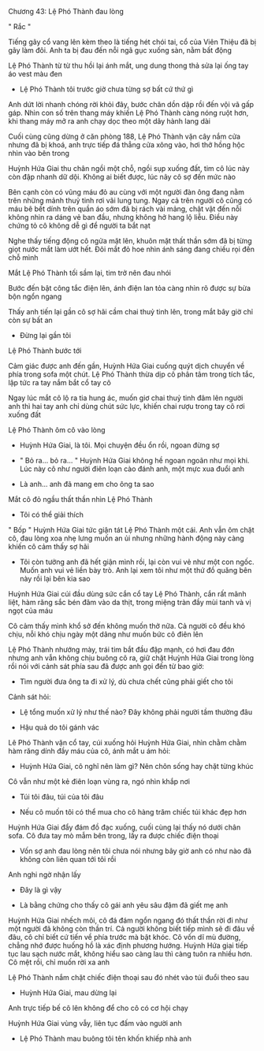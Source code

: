 




Chương 43: Lệ Phó Thành đau lòng

" Rắc "

Tiếng gãy cổ vang lên kèm theo là tiếng hét chói tai, cổ của Viên Thiệu đã bị gãy làm đôi. Anh ta bị đau đến nỗi ngã gục xuống sàn, nằm bất động

Lệ Phó Thành từ từ thu hồi lại ánh mắt, ung dung thong thả sửa lại ống tay áo vest màu đen

- Lệ Phó Thành tôi trước giờ chưa từng sợ bất cứ thứ gì

Anh dứt lời nhanh chóng rời khỏi đây, bước chân dồn dập rồi đến vội vã gấp gáp. Nhìn con số trên thang máy khiến Lệ Phó Thành càng nóng ruột hơn, khi thang máy mở ra anh chạy dọc theo một dãy hành lang dài

Cuối cùng cũng dừng ở căn phòng 188, Lệ Phó Thành vặn cây nắm cửa nhưng đã bị khoá, anh trực tiếp đá thẳng cửa xông vào, hơi thở hồng hộc nhìn vào bên trong

Huỳnh Hứa Giai thu chân ngồi một chỗ, ngồi sụp xuống đất, tim cô lúc này còn đập nhanh dữ dội. Không ai biết được, lúc nãy cô sợ đến mức nào

Bên cạnh còn có vũng máu đỏ au cùng với một người đàn ông đang nằm trên những mảnh thuỷ tinh rơi vãi lung tung. Ngay cả trên người cô cũng có máu bê bết dính trên quần áo sớm đã bị rách vài mảng, chật vật đến nỗi không nhìn ra dáng vẻ ban đầu, nhưng không hở hang lộ liễu. Điều này chứng tỏ cô không dễ gì để người ta bắt nạt

Nghe thấy tiếng động cô ngửa mặt lên, khuôn mặt thất thần sớm đã bị từng giọt nước mắt làm ướt hết. Đôi mắt đỏ hoe nhìn ánh sáng đang chiếu rọi đến chỗ mình

Mắt Lệ Phó Thành tối sầm lại, tim trở nên đau nhói

Bước đến bật công tắc điện lên, ánh điện lan tỏa càng nhìn rõ được sự bừa bộn ngổn ngang

Thấy anh tiến lại gần cô sợ hãi cầm chai thuỷ tinh lên, trong mắt bây giờ chỉ còn sự bất an

- Đừng lại gần tôi

Lệ Phó Thành bước tới

Cảm giác được anh đến gần, Huỳnh Hứa Giai cuống quýt dịch chuyển về phía trong sofa một chút. Lệ Phó Thành thừa dịp cô phân tâm trong tích tắc, lập tức ra tay nắm bắt cổ tay cô

Ngay lúc mắt cô lộ ra tia hung ác, muốn giơ chai thuỷ tinh đâm lên người anh thì hai tay anh chỉ dùng chút sức lực, khiến chai rượu trong tay cô rơi xuống đất

Lệ Phó Thành ôm cô vào lòng

- Huỳnh Hứa Giai, là tôi. Mọi chuyện đều ổn rồi, ngoan đừng sợ

- " Bỏ ra... bỏ ra... " Huỳnh Hứa Giai không hề ngoan ngoãn như mọi khi. Lúc này cô như người điên loạn cào đánh anh, một mực xua đuổi anh

- Là anh... anh đã mang em cho ông ta sao

Mắt cô đỏ ngầu thất thần nhìn Lệ Phó Thành

- Tôi có thể giải thích

" Bốp " Huỳnh Hứa Giai tức giận tát Lệ Phó Thành một cái. Anh vẫn ôm chặt cô, đau lòng xoa nhẹ lưng muốn an ủi nhưng những hành động này càng khiến cô cảm thấy sợ hãi

- Tôi còn tưởng anh đã hết giận mình rồi, lại còn vui vẻ như một con ngốc. Muốn anh vui vẻ liền bày trò. Anh lại xem tôi như một thứ đồ quăng bên này rồi lại bên kia sao

Huỳnh Hứa Giai cúi đầu dùng sức cắn cổ tay Lệ Phó Thành, cắn rất mãnh liệt, hàm răng sắc bén đâm vào da thịt, trong miệng tràn đầy mùi tanh và vị ngọt của máu

Cô cảm thấy mình khổ sở đến không muốn thở nữa. Cả người cô đều khó chịu, nỗi khó chịu ngày một dâng như muốn bức cô điên lên

Lệ Phó Thành nhướng mày, trái tim bắt đầu đập mạnh, có hơi đau đớn nhưng anh vẫn không chịu buông cô ra, giữ chặt Huỳnh Hứa Giai trong lòng rồi nói với cảnh sát phía sau đã được anh gọi đến từ bao giờ:

- Tìm người đưa ông ta đi xử lý, dù chưa chết cũng phải giết cho tôi

Cảnh sát hỏi:

- Lệ tổng muốn xử lý như thế nào? Đây không phải người tầm thường đâu

- Hậu quả do tôi gánh vác

Lê Phó Thành vặn cổ tay, cúi xuống hỏi Huỳnh Hứa Giai, nhìn chằm chằm hàm răng dính đầy máu của cô, ánh mắt u ám hỏi:

- Huỳnh Hứa Giai, cô nghĩ nên làm gì? Nên chôn sống hay chặt từng khúc

Cô vẫn như một kẻ điên loạn vùng ra, ngó nhìn khắp nơi

- Túi tôi đâu, túi của tôi đâu

- Nếu cô muốn tôi có thể mua cho cô hàng trăm chiếc túi khác đẹp hơn

Huỳnh Hứa Giai đẩy đám đồ đạc xuống, cuối cùng lại thấy nó dưới chân sofa. Cô đưa tay mò mẫm bên trong, lấy ra được chiếc điện thoại

- Vốn sợ anh đau lòng nên tôi chưa nói nhưng bây giờ anh có như nào đã không còn liên quan tới tôi rồi

Anh nghi ngờ nhận lấy

- Đây là gì vậy

- Là bằng chứng cho thấy cô gái anh yêu sâu đậm đã giết mẹ anh

Huỳnh Hứa Giai nhếch môi, cô đá đám ngổn ngang đó thất thần rời đi như một người đã không còn thần trí. Cả người không biết tiếp mình sẽ đi đâu về đâu, cô chỉ biết cứ tiến về phía trước mà bật khóc. Cô vốn dĩ mù đường, chẳng nhớ được huống hồ là xác định phương hướng. Huỳnh Hứa giai tiếp tục lau sạch nước mắt, không hiểu sao càng lau thì càng tuôn ra nhiều hơn. Cô mệt rồi, chỉ muốn rời xa anh

Lệ Phó Thành nắm chặt chiếc điện thoại sau đó nhét vào túi đuổi theo sau

- Huỳnh Hứa Giai, mau dừng lại

Anh trực tiếp bế cô lên không để cho cô có cơ hội chạy

Huỳnh Hứa Giai vùng vẫy, liên tục đấm vào người anh

- Lệ Phó Thành mau buông tôi tên khốn khiếp nhà anh




